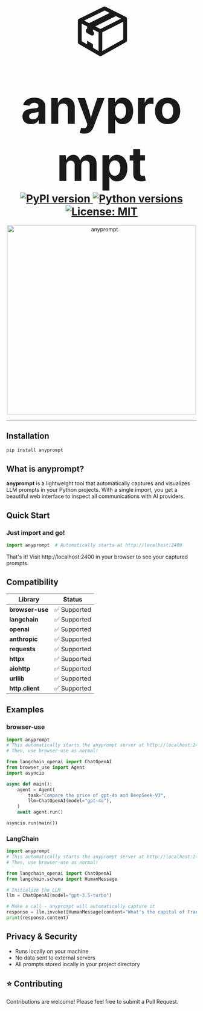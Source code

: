 <h1 align="center">
    <span style="font-size: 125px;">📦</span><br>
    <span style="font-size: 125px;">anyprompt</span>
  <br>
  <a href="https://github.com/anyprompt/anyprompt">
    <img src="https://img.shields.io/pypi/v/anyprompt.svg" alt="PyPI version">
    <img src="https://img.shields.io/pypi/pyversions/anyprompt.svg" alt="Python versions">
    <img src="https://img.shields.io/badge/License-MIT-blue.svg" alt="License: MIT">
  </a>
</h1>

<p align="center">
  <img src="https://i.imgur.com/mYwYC9V.png" alt="anyprompt" width="500">
</p>

---

## Installation

```bash
pip install anyprompt
```

## What is anyprompt?

**anyprompt** is a lightweight tool that automatically captures and visualizes LLM prompts in your Python projects. With a single import, you get a beautiful web interface to inspect all communications with AI providers.

## Quick Start

### Just import and go!

```python
import anyprompt  # Automatically starts at http://localhost:2400
```

That's it! Visit http://localhost:2400 in your browser to see your captured prompts.

## Compatibility

| Library | Status |
|-------------------|--------|
| **browser-use** | ✅ Supported |
| **langchain** | ✅ Supported |
| **openai** | ✅ Supported |
| **anthropic** | ✅ Supported |
| **requests** | ✅ Supported |
| **httpx** | ✅ Supported |
| **aiohttp** | ✅ Supported |
| **urllib** | ✅ Supported |
| **http.client** | ✅ Supported |

## Examples

### browser-use

```python
import anyprompt
# This automatically starts the anyprompt server at http://localhost:2400
# Then, use browser-use as normal!

from langchain_openai import ChatOpenAI
from browser_use import Agent
import asyncio

async def main():
    agent = Agent(
        task="Compare the price of gpt-4o and DeepSeek-V3",
        llm=ChatOpenAI(model="gpt-4o"),
    )
    await agent.run()

asyncio.run(main())
```

### LangChain

```python
import anyprompt
# This automatically starts the anyprompt server at http://localhost:2400
# Then, use browser-use as normal!

from langchain_openai import ChatOpenAI
from langchain.schema import HumanMessage

# Initialize the LLM
llm = ChatOpenAI(model="gpt-3.5-turbo")

# Make a call - anyprompt will automatically capture it
response = llm.invoke([HumanMessage(content="What's the capital of France?")])
print(response.content)
```

## Privacy & Security

- Runs locally on your machine
- No data sent to external servers
- All prompts stored locally in your project directory

## ⭐ Contributing

Contributions are welcome! Please feel free to submit a Pull Request.
